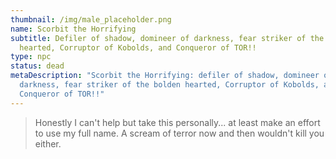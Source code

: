 ```yaml
---
thumbnail: /img/male_placeholder.png
name: Scorbit the Horrifying
subtitle: Defiler of shadow, domineer of darkness, fear striker of the bolden
  hearted, Corruptor of Kobolds, and Conqueror of TOR!!
type: npc
status: dead
metaDescription: "Scorbit the Horrifying: defiler of shadow, domineer of
  darkness, fear striker of the bolden hearted, Corruptor of Kobolds, and
  Conqueror of TOR!!"
---
```

> Honestly I can't help but take this personally... at least make an effort to use my full name. A scream of terror now and then wouldn't kill you either.
